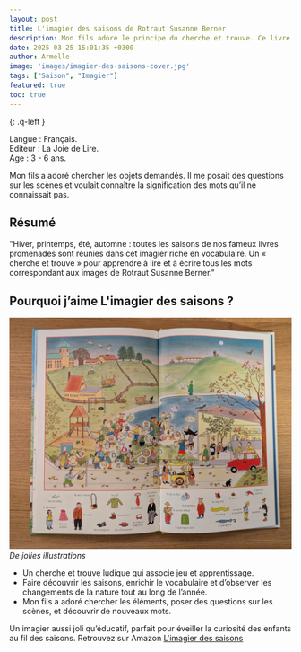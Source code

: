 ```yaml
---
layout: post
title: L'imagier des saisons de Rotraut Susanne Berner
description: Mon fils adore le principe du cherche et trouve. Ce livre associe le plaisir du jeu à l’apprentissage des saisons et du vocabulaire, tout en l’invitant à découvrir les changements de la nature tout au long de l’année.
date: 2025-03-25 15:01:35 +0300
author: Armelle
image: 'images/imagier-des-saisons-cover.jpg'
tags: ["Saison", "Imagier"]
featured: true
toc: true
---
```


{: .q-left }

Langue : Français.         
Editeur : La Joie de Lire.  
Age :  3 - 6 ans.

Mon fils a adoré chercher les objets demandés. Il me posait des questions sur les scènes et voulait connaître la signification des mots qu’il ne connaissait pas.

## Résumé

"Hiver, printemps, été, automne : toutes les saisons de nos fameux livres promenades sont réunies dans cet imagier riche en vocabulaire. Un « cherche et trouve » pour apprendre à lire et à écrire tous les mots correspondant aux images de Rotraut Susanne Berner."

## Pourquoi j’aime L'imagier des saisons ?

![De jolies illustrations](images/imagier-des-saisons.jpg)
*De jolies illustrations*
- Un cherche et trouve ludique qui associe jeu et apprentissage.
- Faire découvrir les saisons, enrichir le vocabulaire et d’observer les changements de la nature tout au long de l’année. 
- Mon fils a adoré chercher les éléments, poser des questions sur les scènes, et découvrir de nouveaux mots.

Un imagier aussi joli qu’éducatif, parfait pour éveiller la curiosité des enfants au fil des saisons. Retrouvez sur Amazon [L'imagier des saisons](https://amzn.to/3Eg6xnm)